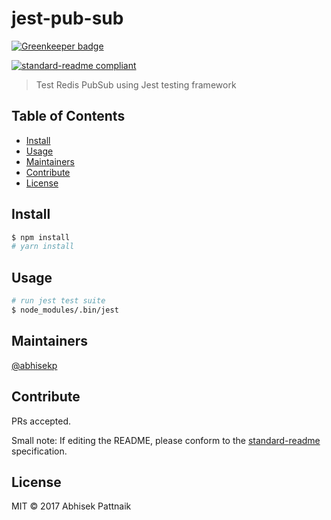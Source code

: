 # jest-pub-sub

[![Greenkeeper badge](https://badges.greenkeeper.io/abhisekp/jest-pub-sub.svg)](https://greenkeeper.io/)

[![standard-readme compliant](https://img.shields.io/badge/standard--readme-OK-green.svg?style=flat-square)](https://github.com/RichardLitt/standard-readme)

> Test Redis PubSub using Jest testing framework

## Table of Contents

- [Install](#install)
- [Usage](#usage)
- [Maintainers](#maintainers)
- [Contribute](#contribute)
- [License](#license)

## Install

```sh
$ npm install
# yarn install
```

## Usage

```sh
# run jest test suite
$ node_modules/.bin/jest
```

## Maintainers

[@abhisekp](https://github.com/abhisekp)

## Contribute

PRs accepted.

Small note: If editing the README, please conform to the [standard-readme](https://github.com/RichardLitt/standard-readme) specification.

## License

MIT © 2017 Abhisek Pattnaik
